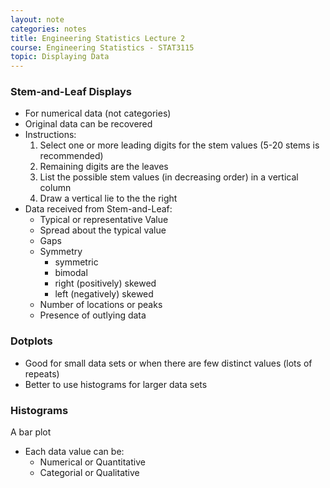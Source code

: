 ```yaml
---
layout: note
categories: notes
title: Engineering Statistics Lecture 2
course: Engineering Statistics - STAT3115
topic: Displaying Data
---
```


### Stem-and-Leaf Displays
- For numerical data (not categories)
- Original data can be recovered
- Instructions:
  1. Select one or more leading digits for the stem values (5-20 stems is recommended)
  2. Remaining digits are the leaves
  3. List the possible stem values (in decreasing order) in a vertical column
  4. Draw a vertical lie to the the right
- Data received from Stem-and-Leaf:
  - Typical or representative Value
  - Spread about the typical value
  - Gaps
  - Symmetry
    - symmetric
    - bimodal
    - right (positively) skewed
    - left (negatively) skewed
  - Number of locations or peaks
  - Presence of outlying data

### Dotplots
- Good for small data sets or when there are few distinct values (lots of repeats)
- Better to use histograms for larger data sets

### Histograms
A bar plot
- Each data value can be:
  - Numerical or Quantitative
  - Categorial or Qualitative
